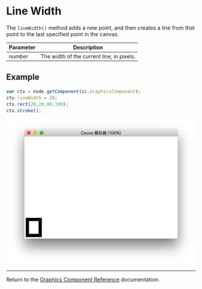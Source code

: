 # Line Width

The `lineWidth()` method adds a new point, and then creates a line from that point to the last specified point in the canvas.

| Parameter | Description
| -------------- | ----------- |
| *number* | The width of the current line, in pixels. |

## Example

```javascript
var ctx = node.getComponent(cc.GraphicsComponent);
ctx.lineWidth = 20;
ctx.rect(20,20,80,100);
ctx.stroke();
```

<a href="lineWidth.png"><img src="lineWidth.png"></a>

<hr>

Return to the [Graphics Component Reference](../graphics.md) documentation.
